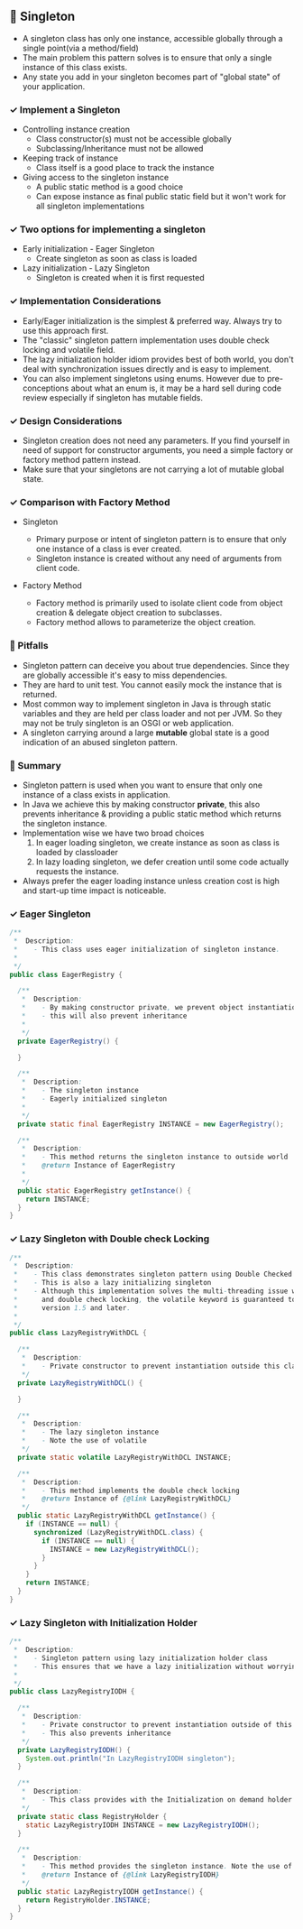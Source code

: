 ## 🚀 Singleton

- A singleton class has only one instance, accessible globally through a single point(via a method/field)
- The main problem this pattern solves is to ensure that only a single instance of this class exists.
- Any state you add in your singleton becomes part of "global state" of your application.

### ✓ Implement a Singleton

- Controlling instance creation
  - Class constructor(s) must not be accessible globally
  - Subclassing/Inheritance must not be allowed
- Keeping track of instance
  - Class itself is a good place to track the instance
- Giving access to the singleton instance
  - A public static method is a good choice
  - Can expose instance as final public static field but it won't work for all singleton implementations
  
### ✓ Two options for implementing a singleton

- Early initialization - Eager Singleton
  - Create singleton as soon as class is loaded
- Lazy initialization - Lazy Singleton
  - Singleton is created when it is first requested
  
### ✓ Implementation Considerations

- Early/Eager initialization is the simplest & preferred way. Always try to use this approach first.
- The "classic" singleton pattern implementation uses double check locking and volatile field.
- The lazy initialization holder idiom provides best of both world, you don't deal with synchronization issues directly and is easy to implement.
- You can also implement singletons using enums. However due to pre-conceptions about what an enum is, it may be a hard sell during code review especially if singleton has mutable fields.

### ✓ Design Considerations

- Singleton creation does not need any parameters. If you find yourself in need of support for constructor arguments, you need a simple factory or factory method pattern instead.
- Make sure that your singletons are not carrying a lot of mutable global state.

### ✓ Comparison with Factory Method

- Singleton
  - Primary purpose or intent of singleton pattern is to ensure that only one instance of a class is ever created.
  - Singleton instance is created without any need of arguments from client code.

- Factory Method
  - Factory method is primarily used to isolate client code from object creation & delegate object creation to subclasses.
  - Factory method allows to parameterize the object creation.
  
### 🚫 Pitfalls

- Singleton pattern can deceive you about true dependencies. Since they are globally accessible it's easy to miss dependencies.
- They are hard to unit test. You cannot easily mock the instance that is returned.
- Most common way to implement singleton in Java is through static variables and they are held per class loader and not per JVM. So they may not be truly singleton is an OSGI or web application.
- A singleton carrying around a large **mutable** global state is a good indication of an abused singleton pattern.

### 🎯 Summary

- Singleton pattern is used when you want to ensure that only one instance of a class exists in application.
- In Java we achieve this by making constructor **private**, this also prevents inheritance & providing a public static method which returns the singleton instance.
- Implementation wise we have two broad choices
  1. In eager loading singleton, we create instance as soon as class is loaded by classloader
  2. In lazy loading singleton, we defer creation until some code actually requests the instance.
- Always prefer the eager loading instance unless creation cost is high and start-up time impact is noticeable.

### ✓ Eager Singleton

```java
/**
 *  Description:
 *    - This class uses eager initialization of singleton instance.
 *
 */
public class EagerRegistry {

  /**
   *  Description:
   *    - By making constructor private, we prevent object instantiation outside of this class
   *    - this will also prevent inheritance
   *
   */
  private EagerRegistry() {

  }

  /**
   *  Description:
   *    - The singleton instance
   *    - Eagerly initialized singleton
   *
   */
  private static final EagerRegistry INSTANCE = new EagerRegistry();

  /**
   *  Description:
   *    - This method returns the singleton instance to outside world
   *    @return Instance of EagerRegistry
   *
   */
  public static EagerRegistry getInstance() {
    return INSTANCE;
  }
}
```

### ✓ Lazy Singleton with Double check Locking

```java
/**
 *  Description:
 *    - This class demonstrates singleton pattern using Double Checked Locking or "classic" singleton
 *    - This is also a lazy initializing singleton
 *    - Although this implementation solves the multi-threading issue with lazy initialization using volatile
 *      and double check locking, the volatile keyword is guaranteed to work only after JVMs starting with
 *      version 1.5 and later.
 *
 */
public class LazyRegistryWithDCL {

  /**
   *  Description:
   *    - Private constructor to prevent instantiation outside this class and prevent subclassing
   */
  private LazyRegistryWithDCL() {

  }

  /**
   *  Description:
   *    - The lazy singleton instance
   *    - Note the use of volatile
   */
  private static volatile LazyRegistryWithDCL INSTANCE;

  /**
   *  Description:
   *    - This method implements the double check locking
   *    @return Instance of {@link LazyRegistryWithDCL}
   */
  public static LazyRegistryWithDCL getInstance() {
    if (INSTANCE == null) {
      synchronized (LazyRegistryWithDCL.class) {
        if (INSTANCE == null) {
          INSTANCE = new LazyRegistryWithDCL();
        }
      }
    }
    return INSTANCE;
  }
}
```

### ✓ Lazy Singleton with Initialization Holder

```java
/**
 *  Description:
 *    - Singleton pattern using lazy initialization holder class
 *    - This ensures that we have a lazy initialization without worrying about synchronization
 *
 */
public class LazyRegistryIODH {

  /**
   *  Description:
   *    - Private constructor to prevent instantiation outside of this class
   *    - This also prevents inheritance
   */
  private LazyRegistryIODH() {
    System.out.println("In LazyRegistryIODH singleton");
  }

  /**
   *  Description:
   *    - This class provides with the Initialization on demand holder pattern
   */
  private static class RegistryHolder {
    static LazyRegistryIODH INSTANCE = new LazyRegistryIODH();
  }

  /**
   *  Description:
   *    - This method provides the singleton instance. Note the use of {@link RegistryHolder}
   *    @return Instance of {@link LazyRegistryIODH}
   */
  public static LazyRegistryIODH getInstance() {
    return RegistryHolder.INSTANCE;
  }
}
```
